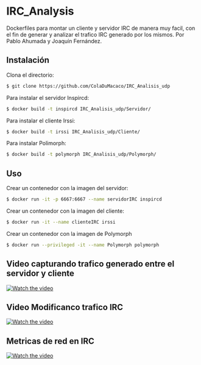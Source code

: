 # IRC_Analysis
Dockerfiles para montar un cliente y servidor IRC de manera muy facil, con el fin de generar y analizar el trafico IRC generado por los mismos.
Por Pablo Ahumada y Joaquín Fernández.

## Instalación

Clona el directorio:
```sh
$ git clone https://github.com/ColaDuMacaco/IRC_Analisis_udp
```

Para instalar el servidor Inspircd:
```sh
$ docker build -t inspircd IRC_Analisis_udp/Servidor/
```

Para instalar el cliente Irssi:
```sh
$ docker build -t irssi IRC_Analisis_udp/Cliente/
```

Para instalar Polimorph:
```sh
$ docker build -t polymorph IRC_Analisis_udp/Polymorph/
```


## Uso

Crear un contenedor con la imagen del servidor:
```sh
$ docker run -it -p 6667:6667 --name servidorIRC inspircd
```

Crear un contenedor con la imagen del cliente:
```sh
$ docker run -it --name clienteIRC irssi
```

Crear un contenedor con la imagen de Polymorph
```sh
$ docker run --privileged -it --name Polymorph polymorph
```

## Video capturando trafico generado entre el servidor y cliente

[![Watch the video](https://img.youtube.com/vi/LIOw5wZKxmw/hqdefault.jpg)](https://youtu.be/LIOw5wZKxmw)

## Video Modificanco trafico IRC

[![Watch the video](https://img.youtube.com/vi/YPfMYmFvTxk/hqdefault.jpg)](https://youtu.be/YPfMYmFvTxk)

## Metricas de red en IRC

[![Watch the video](https://img.youtube.com/vi/zn3H9JhrvcU/hqdefault.jpg)](https://youtu.be/zn3H9JhrvcU)

